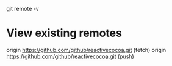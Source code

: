 

git remote -v
# View existing remotes
origin  https://github.com/github/reactivecocoa.git (fetch)
origin  https://github.com/github/reactivecocoa.git (push)
